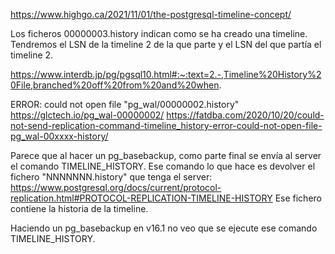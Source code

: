 https://www.highgo.ca/2021/11/01/the-postgresql-timeline-concept/

Los ficheros 00000003.history indican como se ha creado una timeline.
Tendremos el LSN de la timeline 2 de la que parte y el LSN del que partía el timeline 2.


https://www.interdb.jp/pg/pgsql10.html#:~:text=2.-,Timeline%20History%20File,branched%20off%20from%20and%20when.


ERROR: could not open file "pg_wal/00000002.history"
https://glctech.io/pg_wal-00000002/
https://fatdba.com/2020/10/20/could-not-send-replication-command-timeline_history-error-could-not-open-file-pg_wal-00xxxx-history/

Parece que al hacer un pg_basebackup, como parte final se envía al server el comando TIMELINE_HISTORY.
Ese comando lo que hace es devolver el fichero "NNNNNNN.history" que tenga el server: https://www.postgresql.org/docs/current/protocol-replication.html#PROTOCOL-REPLICATION-TIMELINE-HISTORY
Ese fichero contiene la historia de la timeline.

Haciendo un pg_basebackup en v16.1 no veo que se ejecute ese comando TIMELINE_HISTORY.
